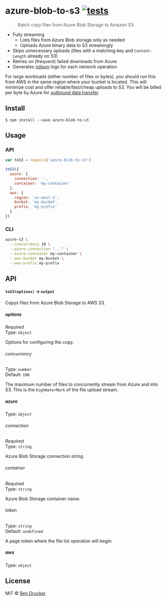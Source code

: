 # azure-blob-to-s3 [![tests](https://github.com/bendrucker/azure-blob-to-s3/workflows/tests/badge.svg)](https://github.com/bendrucker/azure-blob-to-s3/actions?query=workflow%3Atests)

> Batch copy files from Azure Blob Storage to Amazon S3

* Fully streaming
  * Lists files from Azure Blob storage only as needed
  * Uploads Azure binary data to S3 streamingly
* Skips unnecessary uploads (files with a matching key and `Content-Length` already on S3)
* Retries on (frequent) failed downloads from Azure
* Generates [ndjson](http://ndjson.org/) logs for each network operation

For large workloads (either number of files or bytes), you should run this from AWS in the same region where your bucket is located. This will minimize cost and offer reliable/fast/cheap uploads to S3. You will be billed per byte by Azure for [outbound data transfer](https://azure.microsoft.com/en-us/pricing/details/bandwidth/).

## Install

```
$ npm install --save azure-blob-to-s3
```


## Usage

### API

```js
var toS3 = require('azure-blob-to-s3')

toS3({
  azure: {
    connection: '',
    container: 'my-container'
  },
  aws: {
    region: 'us-west-2',
    bucket: 'my-bucket',
    prefix: 'my-prefix'
  }
})
```

### CLI

```sh
azure-s3 \
  --concurrency 10 \
  --azure-connection "..." \
  --azure-container my-container \
  --aws-bucket my-bucket \
  --aws-prefix my-prefix
```

## API

#### `toS3(options)` -> `output`

Copys files from Azure Blob Storage to AWS S3.

##### options

*Required*  
Type: `object`

Options for configuring the copy.

###### concurrency

Type: `number`  
Default: `100`

The maximum number of files to concurrently stream from Azure and into S3. This is the `highWaterMark` of the file upload stream.

##### azure

Type: `object`  

###### connection

*Required*  
Type: `string`

Azure Blob Storage connection string.

###### container

*Required*  
Type: `string`

Azure Blob Storage container name.

###### token
  
Type: `string`  
Default: `undefined`

A page token where the file list operation will begin.

##### aws

Type: `object`

## License

MIT © [Ben Drucker](http://bendrucker.me)
